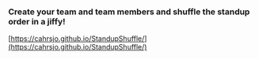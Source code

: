 ### Create your team and team members and shuffle the standup order in a jiffy!

[https://cahrsjo.github.io/StandupShuffle/](https://cahrsjo.github.io/StandupShuffle/)
